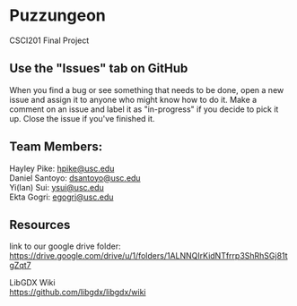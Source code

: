 # Puzzungeon
CSCI201 Final Project

## Use the "Issues" tab on GitHub

When you find a bug or see something that needs to be done, open a new issue and assign it to anyone who might know how to do it. Make a comment on an issue and label it as "in-progress" if you decide to pick it up. Close the issue if you've finished it.

## Team Members:  
Hayley Pike: hpike@usc.edu  
Daniel Santoyo: dsantoyo@usc.edu  
Yi(Ian) Sui: ysui@usc.edu  
Ekta Gogri: egogri@usc.edu  

## Resources
link to our google drive folder:  
https://drive.google.com/drive/u/1/folders/1ALNNQIrKidNTfrrp3ShRhSGj81tgZqt7  

LibGDX Wiki  
https://github.com/libgdx/libgdx/wiki

